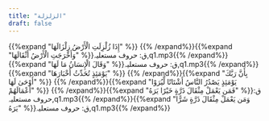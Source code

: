 ```yaml
---
title: "الزلزلة"
draft: false
---
```

 {{%expand "إِذَا زُلْزِلَتِ الْأَرْضُ زِلْزَالَهَا" %}} {{% /expand%}}{{%expand "وَأَخْرَجَتِ الْأَرْضُ أَثْقَالَهَا" %}}ق: حروف مستعلیہ,q1.mp3{{% /expand%}}{{%expand "وَقَالَ الْإِنسَانُ مَا لَهَا" %}}ق: حروف مستعلیہ,q1.mp3{{% /expand%}}{{%expand "يَوْمَئِذٍ تُحَدِّثُ أَخْبَارَهَا" %}} {{% /expand%}}{{%expand "بِأَنَّ رَبَّكَ أَوْحَىٰ لَهَا" %}} {{% /expand%}}{{%expand "يَوْمَئِذٍ يَصْدُرُ النَّاسُ أَشْتَاتًا لِّيُرَوْا أَعْمَالَهُمْ" %}} {{% /expand%}}{{%expand "فَمَن يَعْمَلْ مِثْقَالَ ذَرَّةٍ خَيْرًا يَرَهُ" %}}ق: حروف مستعلیہ,q1.mp3{{% /expand%}}{{%expand "وَمَن يَعْمَلْ مِثْقَالَ ذَرَّةٍ شَرًّا يَرَهُ" %}}ق: حروف مستعلیہ,q1.mp3{{% /expand%}}